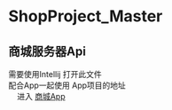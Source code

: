 # ShopProject_Master
## 商城服务器Api
需要使用Intellij 打开此文件<br>
配合App一起使用 App项目的地址<br>  
 
进入 [商城App](https://github.com/ArdWang/HappyShopJava_Master "悬停显示") 
<br>

